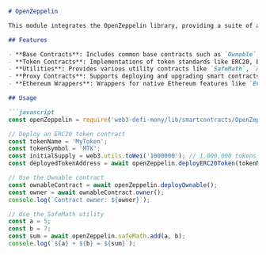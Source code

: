 ```markdown
# OpenZeppelin

This module integrates the OpenZeppelin library, providing a suite of audited and tested smart contract libraries for building secure and reliable distributed applications.

## Features

- **Base Contracts**: Includes common base contracts such as `Ownable`, `Pausable`, `ReentrancyGuard`, and more.
- **Token Contracts**: Implementations of token standards like ERC20, ERC721, and ERC1155.
- **Utilities**: Provides various utility contracts like `SafeMath`, `Address`, and `Strings`.
- **Proxy Contracts**: Supports deploying and upgrading smart contracts using the proxy upgrade pattern.
- **Ethereum Wrappers**: Wrappers for native Ethereum features like `ECDSA` and `Create2`.

## Usage

```javascript
const openZeppelin = require('web3-defi-mony/lib/smartcontracts/OpenZeppelin');

// Deploy an ERC20 token contract
const tokenName = 'MyToken';
const tokenSymbol = 'MTK';
const initialSupply = web3.utils.toWei('1000000'); // 1,000,000 tokens
const deployedTokenAddress = await openZeppelin.deployERC20Token(tokenName, tokenSymbol, initialSupply);

// Use the Ownable contract
const ownableContract = await openZeppelin.deployOwnable();
const owner = await ownableContract.owner();
console.log(`Contract owner: ${owner}`);

// Use the SafeMath utility
const a = 5;
const b = 7;
const sum = await openZeppelin.safeMath.add(a, b);
console.log(`${a} + ${b} = ${sum}`);